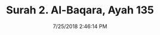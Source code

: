 ---
title       : "Surah 2. Al-Baqara, Ayah 135"
date        : 7/25/2018 2:46:14 PM
draft       : false
type        : "quran"
layout      : "compare"
BookCode    : "CMP"
SurahNumber : "2"
AyahNumber  : "135"
TotalAyah   : "286"
---